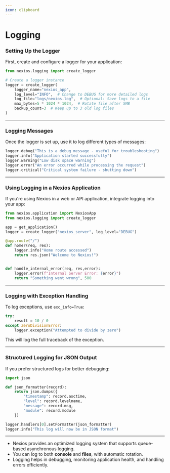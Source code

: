 ```yaml
---
icon: clipboard
---
```


# Logging

### **Setting Up the Logger**

First, create and configure a logger for your application:

```python
from nexios.logging import create_logger

# Create a logger instance
logger = create_logger(
    logger_name="nexios_app",
    log_level="INFO",  # Change to DEBUG for more detailed logs
    log_file="logs/nexios.log",  # Optional: Save logs to a file
    max_bytes=5 * 1024 * 1024,  # Rotate file after 5MB
    backup_count=3  # Keep up to 3 old log files
)
```

---

### **Logging Messages**

Once the logger is set up, use it to log different types of messages:

```python
logger.debug("This is a debug message - useful for troubleshooting")
logger.info("Application started successfully")
logger.warning("Low disk space warning")
logger.error("An error occurred while processing the request")
logger.critical("Critical system failure - shutting down")
```

---

### **Using Logging in a Nexios Application**

If you're using Nexios in a web or API application, integrate logging into your app:

```python
from nexios.application import NexiosApp
from nexios.logging import create_logger

app = get_application()
logger = create_logger("nexios_server", log_level="DEBUG")

@app.route("/")
def homer(req, res):
    logger.info("Home route accessed")
    return res.json("Welcome to Nexios!")


def handle_internal_error(req, res,error):
    logger.error(f"Internal Server Error: {error}")
    return "Something went wrong", 500


```

---

### **Logging with Exception Handling**

To log exceptions, use `exc_info=True`:

```python
try:
    result = 10 / 0
except ZeroDivisionError:
    logger.exception("Attempted to divide by zero")
```

This will log the full traceback of the exception.

---

### **Structured Logging for JSON Output**

If you prefer structured logs for better debugging:

```python
import json

def json_formatter(record):
    return json.dumps({
        "timestamp": record.asctime,
        "level": record.levelname,
        "message": record.msg,
        "module": record.module
    })

logger.handlers[0].setFormatter(json_formatter)
logger.info("This log will now be in JSON format")
```

---

- Nexios provides an optimized logging system that supports queue-based asynchronous logging.
- You can log to both **console** and **files**, with automatic rotation.
- Logging helps in debugging, monitoring application health, and handling errors efficiently.
